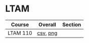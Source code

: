 # LTAM

| Course | Overall | Section |
| ------ | ------- | ------- |
| LTAM 110 | [csv](https://github.com/UCSD-Historical-Enrollment-Data/2024Summer1/blob/main/overall/LTAM%20110.csv), [png](https://raw.githubusercontent.com/UCSD-Historical-Enrollment-Data/2024Summer1/main/plot_overall/LTAM%20110.png) |  |
